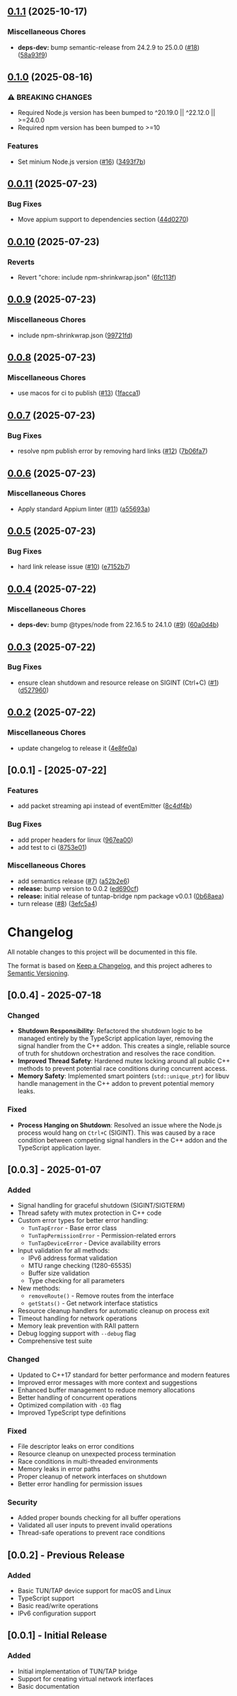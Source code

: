 ## [0.1.1](https://github.com/appium/appium-ios-tuntap/compare/v0.1.0...v0.1.1) (2025-10-17)

### Miscellaneous Chores

* **deps-dev:** bump semantic-release from 24.2.9 to 25.0.0 ([#18](https://github.com/appium/appium-ios-tuntap/issues/18)) ([58a93f9](https://github.com/appium/appium-ios-tuntap/commit/58a93f9a7e0d9882272a943fad63dabb5c00dc33))

## [0.1.0](https://github.com/appium/appium-ios-tuntap/compare/v0.0.11...v0.1.0) (2025-08-16)

### ⚠ BREAKING CHANGES

* Required Node.js version has been bumped to ^20.19.0 || ^22.12.0 || >=24.0.0
* Required npm version has been bumped to >=10

### Features

* Set minium Node.js version ([#16](https://github.com/appium/appium-ios-tuntap/issues/16)) ([3493f7b](https://github.com/appium/appium-ios-tuntap/commit/3493f7bb7b66b036f362f5c0780503dd1a324cee))

## [0.0.11](https://github.com/appium/appium-ios-tuntap/compare/v0.0.10...v0.0.11) (2025-07-23)

### Bug Fixes

* Move appium support to dependencies section ([44d0270](https://github.com/appium/appium-ios-tuntap/commit/44d0270106c0643942955d69cdb560c30783262a))

## [0.0.10](https://github.com/appium/appium-ios-tuntap/compare/v0.0.9...v0.0.10) (2025-07-23)

### Reverts

* Revert "chore: include npm-shrinkwrap.json" ([6fc113f](https://github.com/appium/appium-ios-tuntap/commit/6fc113fb87ee213d5f23829493336aab3c9cb9e9))

## [0.0.9](https://github.com/appium/appium-ios-tuntap/compare/v0.0.8...v0.0.9) (2025-07-23)

### Miscellaneous Chores

* include npm-shrinkwrap.json ([99721fd](https://github.com/appium/appium-ios-tuntap/commit/99721fde2bb4de2e57da2f785feffa6d481fe5c6))

## [0.0.8](https://github.com/appium/appium-ios-tuntap/compare/v0.0.7...v0.0.8) (2025-07-23)

### Miscellaneous Chores

* use macos for ci to publish ([#13](https://github.com/appium/appium-ios-tuntap/issues/13)) ([1facca1](https://github.com/appium/appium-ios-tuntap/commit/1facca1011399ad3cea7876427d1c7f7cf6cee72))

## [0.0.7](https://github.com/appium/appium-ios-tuntap/compare/v0.0.6...v0.0.7) (2025-07-23)

### Bug Fixes

* resolve npm publish error by removing hard links ([#12](https://github.com/appium/appium-ios-tuntap/issues/12)) ([7b06fa7](https://github.com/appium/appium-ios-tuntap/commit/7b06fa741b43005bbae6375c8bae4e923b6f4cb1))

## [0.0.6](https://github.com/appium/appium-ios-tuntap/compare/v0.0.5...v0.0.6) (2025-07-23)

### Miscellaneous Chores

* Apply standard Appium linter ([#11](https://github.com/appium/appium-ios-tuntap/issues/11)) ([a55693a](https://github.com/appium/appium-ios-tuntap/commit/a55693a90cca41f54ced506404b8456ea6994875))

## [0.0.5](https://github.com/appium/appium-ios-tuntap/compare/v0.0.4...v0.0.5) (2025-07-23)

### Bug Fixes

* hard link release issue ([#10](https://github.com/appium/appium-ios-tuntap/issues/10)) ([e7152b7](https://github.com/appium/appium-ios-tuntap/commit/e7152b7af519425d2045e61719fd460c251db391))

## [0.0.4](https://github.com/appium/appium-ios-tuntap/compare/v0.0.3...v0.0.4) (2025-07-22)

### Miscellaneous Chores

* **deps-dev:** bump @types/node from 22.16.5 to 24.1.0 ([#9](https://github.com/appium/appium-ios-tuntap/issues/9)) ([60a0d4b](https://github.com/appium/appium-ios-tuntap/commit/60a0d4beb1e36b4ccbf73a0cacda1179df75c834))

## [0.0.3](https://github.com/appium/appium-ios-tuntap/compare/v0.0.2...v0.0.3) (2025-07-22)

### Bug Fixes

* ensure clean shutdown and resource release on SIGINT (Ctrl+C) ([#1](https://github.com/appium/appium-ios-tuntap/issues/1)) ([d527960](https://github.com/appium/appium-ios-tuntap/commit/d5279605ac30a253382cbcd932926edd5dc285a2))

## [0.0.2](https://github.com/appium/appium-ios-tuntap/compare/v0.0.1...v0.0.2) (2025-07-22)

### Miscellaneous Chores

* update changelog to release it ([4e8fe0a](https://github.com/appium/appium-ios-tuntap/commit/4e8fe0a610a908c2f3a56bff7031f7580eb011c1))

## [0.0.1] - [2025-07-22]

### Features

* add packet streaming api instead of eventEmitter ([8c4df4b](https://github.com/appium/appium-ios-tuntap/commit/8c4df4bace59c2b29a567e2f9c81b1737500c42b))

### Bug Fixes

* add proper headers for linux ([967ea00](https://github.com/appium/appium-ios-tuntap/commit/967ea007b198f77f7e3aaaa1489dc5a0977bc5e6))
* add test to ci ([8753e01](https://github.com/appium/appium-ios-tuntap/commit/8753e0109f0ad4120ac4db1318c103fc2be0f7c7))

### Miscellaneous Chores

* add semantics release ([#7](https://github.com/appium/appium-ios-tuntap/issues/7)) ([a52b2e6](https://github.com/appium/appium-ios-tuntap/commit/a52b2e6010e99f1e5518726a93b313efab6475fb))
* **release:** bump version to 0.0.2 ([ed690cf](https://github.com/appium/appium-ios-tuntap/commit/ed690cfcc56c22a33cfc303960b46091619fe7e1))
* **release:** initial release of tuntap-bridge npm package v0.0.1 ([0b68aea](https://github.com/appium/appium-ios-tuntap/commit/0b68aeaae2af9d0a7af386055f3667b6826c6d22))
* turn release ([#8](https://github.com/appium/appium-ios-tuntap/issues/8)) ([3efc5a4](https://github.com/appium/appium-ios-tuntap/commit/3efc5a4eb7cb4e4f59daffb2623ead811292fa69))

# Changelog

All notable changes to this project will be documented in this file.

The format is based on [Keep a Changelog](https://keepachangelog.com/en/1.0.0/),
and this project adheres to [Semantic Versioning](https://semver.org/spec/v2.0.0.html).

## [0.0.4] - 2025-07-18

### Changed
- **Shutdown Responsibility**: Refactored the shutdown logic to be managed entirely by the TypeScript application layer, removing the signal handler from the C++ addon. This creates a single, reliable source of truth for shutdown orchestration and resolves the race condition.
- **Improved Thread Safety**: Hardened mutex locking around all public C++ methods to prevent potential race conditions during concurrent access.
- **Memory Safety**: Implemented smart pointers (`std::unique_ptr`) for libuv handle management in the C++ addon to prevent potential memory leaks.

### Fixed
- **Process Hanging on Shutdown**: Resolved an issue where the Node.js process would hang on `Ctrl+C` (SIGINT). This was caused by a race condition between competing signal handlers in the C++ addon and the TypeScript application layer.


## [0.0.3] - 2025-01-07

### Added
- Signal handling for graceful shutdown (SIGINT/SIGTERM)
- Thread safety with mutex protection in C++ code
- Custom error types for better error handling:
  - `TunTapError` - Base error class
  - `TunTapPermissionError` - Permission-related errors
  - `TunTapDeviceError` - Device availability errors
- Input validation for all methods:
  - IPv6 address format validation
  - MTU range checking (1280-65535)
  - Buffer size validation
  - Type checking for all parameters
- New methods:
  - `removeRoute()` - Remove routes from the interface
  - `getStats()` - Get network interface statistics
- Resource cleanup handlers for automatic cleanup on process exit
- Timeout handling for network operations
- Memory leak prevention with RAII pattern
- Debug logging support with `--debug` flag
- Comprehensive test suite

### Changed
- Updated to C++17 standard for better performance and modern features
- Improved error messages with more context and suggestions
- Enhanced buffer management to reduce memory allocations
- Better handling of concurrent operations
- Optimized compilation with `-O3` flag
- Improved TypeScript type definitions

### Fixed
- File descriptor leaks on error conditions
- Resource cleanup on unexpected process termination
- Race conditions in multi-threaded environments
- Memory leaks in error paths
- Proper cleanup of network interfaces on shutdown
- Better error handling for permission issues

### Security
- Added proper bounds checking for all buffer operations
- Validated all user inputs to prevent invalid operations
- Thread-safe operations to prevent race conditions

## [0.0.2] - Previous Release

### Added
- Basic TUN/TAP device support for macOS and Linux
- TypeScript support
- Basic read/write operations
- IPv6 configuration support

## [0.0.1] - Initial Release

### Added
- Initial implementation of TUN/TAP bridge
- Support for creating virtual network interfaces
- Basic documentation

